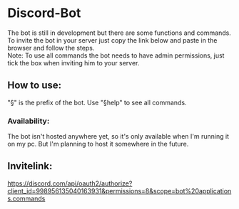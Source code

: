 # Discord-Bot
The bot is still in development but there are some functions and commands. To invite the bot in your server just copy the link below and paste in the browser and follow the steps.  
Note: To use all commands the bot needs to have admin permissions, just tick the box when inviting him to your server.

## How to use:
"§" is the prefix of the bot. Use "§help" to see all commands.

### Availability: 
The bot isn't hosted anywhere yet, so it's only available when I'm running it on my pc. But I'm planning to host it somewhere in the future.

## Invitelink:
https://discord.com/api/oauth2/authorize?client_id=998956135040163931&permissions=8&scope=bot%20applications.commands
